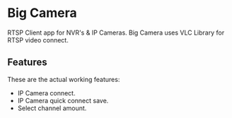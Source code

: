 # Big Camera

RTSP Client app for NVR's & IP Cameras.
Big Camera uses VLC Library for RTSP video connect.

## Features

These are the actual working features:

- IP Camera connect.
- IP Camera quick connect save.
- Select channel amount.
